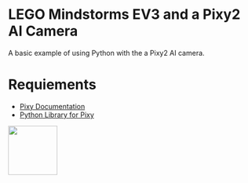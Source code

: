 # LEGO Mindstorms EV3 and a Pixy2 AI Camera

A basic example of using Python with the a Pixy2 AI camera.

# Requiements

- [Pixy Documentation](https://docs.pixycam.com/wiki/doku.php)
- [Python Library for Pixy](https://github.com/KWSmit/Pixy_ev3dev)

<a href="https://codeadam.ca">
<img src="https://codeadam.ca/images/code-block.png" width="100">
</a>
